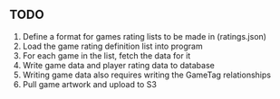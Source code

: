 ## TODO
1. Define a format for games rating lists to be made in (ratings.json)
2. Load the game rating definition list into program
3. For each game in the list, fetch the data for it
4. Write game data and player rating data to database
5. Writing game data also requires writing the GameTag relationships
6. Pull game artwork and upload to S3